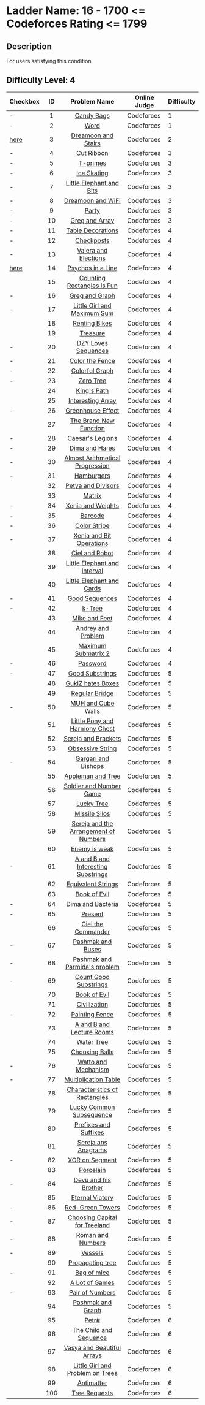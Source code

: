 # Ladder Name: 16 - 1700 <= Codeforces Rating <= 1799
## Description
 For users satisfying this condition
## Difficulty Level: 4

| Checkbox | ID  | Problem Name | Online Judge | Difficulty |
|---|:---:|:---:|---|---|
| - |1|[Candy Bags](http://codeforces.com/problemset/problem/334/A)|Codeforces|1|
| - |2|[Word](http://codeforces.com/problemset/problem/59/A)|Codeforces|1|
| [here](./003.md) |3|[Dreamoon and Stairs](http://codeforces.com/problemset/problem/476/A)|Codeforces|2|
| - |4|[Cut Ribbon](http://codeforces.com/problemset/problem/189/A)|Codeforces|3|
| - |5|[T-primes](http://codeforces.com/problemset/problem/230/B)|Codeforces|3|
| - |6|[Ice Skating](http://codeforces.com/problemset/problem/217/A)|Codeforces|3|
| - |7|[Little Elephant and Bits](http://codeforces.com/problemset/problem/258/A)|Codeforces|3|
| - |8|[Dreamoon and WiFi](http://codeforces.com/problemset/problem/476/B)|Codeforces|3|
| - |9|[Party](http://codeforces.com/problemset/problem/115/A)|Codeforces|3|
| - |10|[Greg and Array](http://codeforces.com/problemset/problem/295/A)|Codeforces|3|
| - |11|[Table Decorations](http://codeforces.com/problemset/problem/478/C)|Codeforces|4|
| - |12|[Checkposts](http://codeforces.com/problemset/problem/427/C)|Codeforces|4|
| - |13|[Valera and Elections](http://codeforces.com/problemset/problem/369/C)|Codeforces|4|
| [here](./014.md) |14|[Psychos in a Line](http://codeforces.com/problemset/problem/319/B)|Codeforces|4|
| |15|[Counting Rectangles is Fun](http://codeforces.com/problemset/problem/372/B)|Codeforces|4|
| - |16|[Greg and Graph](http://codeforces.com/problemset/problem/295/B)|Codeforces|4|
| - |17|[Little Girl and Maximum Sum](http://codeforces.com/problemset/problem/276/C)|Codeforces|4|
| |18|[Renting Bikes](http://codeforces.com/problemset/problem/363/D)|Codeforces|4|
| |19|[Treasure](http://codeforces.com/problemset/problem/494/A)|Codeforces|4|
| - |20|[DZY Loves Sequences](http://codeforces.com/problemset/problem/446/A)|Codeforces|4|
| - |21|[Color the Fence](http://codeforces.com/problemset/problem/349/B)|Codeforces|4|
| - |22|[Colorful Graph](http://codeforces.com/problemset/problem/246/D)|Codeforces|4|
| - |23|[Zero Tree](http://codeforces.com/problemset/problem/274/B)|Codeforces|4|
| |24|[King's Path](http://codeforces.com/problemset/problem/242/C)|Codeforces|4|
| |25|[Interesting Array](http://codeforces.com/problemset/problem/482/B)|Codeforces|4|
| - |26|[Greenhouse Effect](http://codeforces.com/problemset/problem/269/B)|Codeforces|4|
| |27|[The Brand New Function](http://codeforces.com/problemset/problem/243/A)|Codeforces|4|
| - |28|[Caesar's Legions](http://codeforces.com/problemset/problem/118/D)|Codeforces|4|
| - |29|[Dima and Hares](http://codeforces.com/problemset/problem/358/D)|Codeforces|4|
| - |30|[Almost Arithmetical Progression](http://codeforces.com/problemset/problem/255/C)|Codeforces|4|
| - |31|[Hamburgers](http://codeforces.com/problemset/problem/371/C)|Codeforces|4|
| |32|[Petya and Divisors](http://codeforces.com/problemset/problem/111/B)|Codeforces|4|
| |33|[Matrix](http://codeforces.com/problemset/problem/364/A)|Codeforces|4|
| - |34|[Xenia and Weights](http://codeforces.com/problemset/problem/339/C)|Codeforces|4|
| - |35|[Barcode](http://codeforces.com/problemset/problem/225/C)|Codeforces|4|
| - |36|[Color Stripe](http://codeforces.com/problemset/problem/219/C)|Codeforces|4|
| - |37|[Xenia and Bit Operations](http://codeforces.com/problemset/problem/339/D)|Codeforces|4|
| |38|[Ciel and Robot](http://codeforces.com/problemset/problem/321/A)|Codeforces|4|
| |39|[Little Elephant and Interval](http://codeforces.com/problemset/problem/204/A)|Codeforces|4|
| |40|[Little Elephant and Cards](http://codeforces.com/problemset/problem/204/B)|Codeforces|4|
| - |41|[Good Sequences](http://codeforces.com/problemset/problem/264/B)|Codeforces|4|
| - |42|[k-Tree](http://codeforces.com/problemset/problem/431/C)|Codeforces|4|
| |43|[Mike and Feet](http://codeforces.com/problemset/problem/547/B)|Codeforces|4|
| |44|[Andrey and Problem](http://codeforces.com/problemset/problem/442/B)|Codeforces|4|
| |45|[Maximum Submatrix 2](http://codeforces.com/problemset/problem/375/B)|Codeforces|4|
| - |46|[Password](http://codeforces.com/problemset/problem/126/B)|Codeforces|4|
| - |47|[Good Substrings](http://codeforces.com/problemset/problem/271/D)|Codeforces|5|
| |48|[GukiZ hates Boxes](http://codeforces.com/problemset/problem/551/C)|Codeforces|5|
| |49|[Regular Bridge](http://codeforces.com/problemset/problem/550/D)|Codeforces|5|
| - |50|[MUH and Cube Walls](http://codeforces.com/problemset/problem/471/D)|Codeforces|5|
| |51|[Little Pony and Harmony Chest](http://codeforces.com/problemset/problem/453/B)|Codeforces|5|
| |52|[Sereja and Brackets](http://codeforces.com/problemset/problem/380/C)|Codeforces|5|
| |53|[Obsessive String](http://codeforces.com/problemset/problem/494/B)|Codeforces|5|
| - |54|[Gargari and Bishops](http://codeforces.com/problemset/problem/463/C)|Codeforces|5|
| |55|[Appleman and Tree](http://codeforces.com/problemset/problem/461/B)|Codeforces|5|
| |56|[Soldier and Number Game](http://codeforces.com/problemset/problem/546/D)|Codeforces|5|
| |57|[Lucky Tree](http://codeforces.com/problemset/problem/109/C)|Codeforces|5|
| |58|[Missile Silos](http://codeforces.com/problemset/problem/144/D)|Codeforces|5|
| |59|[Sereja and the Arrangement of Numbers](http://codeforces.com/problemset/problem/367/C)|Codeforces|5|
| |60|[Enemy is weak](http://codeforces.com/problemset/problem/61/E)|Codeforces|5|
| - |61|[A and B and Interesting Substrings](http://codeforces.com/problemset/problem/519/D)|Codeforces|5|
| |62|[Equivalent Strings](http://codeforces.com/problemset/problem/559/B)|Codeforces|5|
| |63|[Book of Evil](http://codeforces.com/problemset/problem/337/D)|Codeforces|5|
| - |64|[Dima and Bacteria](http://codeforces.com/problemset/problem/400/D)|Codeforces|5|
| - |65|[Present](http://codeforces.com/problemset/problem/460/C)|Codeforces|5|
| |66|[Ciel the Commander](http://codeforces.com/problemset/problem/321/C)|Codeforces|5|
| - |67|[Pashmak and Buses](http://codeforces.com/problemset/problem/459/C)|Codeforces|5|
| - |68|[Pashmak and Parmida's problem](http://codeforces.com/problemset/problem/459/D)|Codeforces|5|
| - |69|[Count Good Substrings](http://codeforces.com/problemset/problem/451/D)|Codeforces|5|
| |70|[Book of Evil](http://codeforces.com/problemset/problem/337/D)|Codeforces|5|
| |71|[Civilization](http://codeforces.com/problemset/problem/455/C)|Codeforces|5|
| - |72|[Painting Fence](http://codeforces.com/problemset/problem/448/C)|Codeforces|5|
| |73|[A and B and Lecture Rooms](http://codeforces.com/problemset/problem/519/E)|Codeforces|5|
| |74|[Water Tree](http://codeforces.com/problemset/problem/343/D)|Codeforces|5|
| |75|[Choosing Balls](http://codeforces.com/problemset/problem/264/C)|Codeforces|5|
| - |76|[Watto and Mechanism](http://codeforces.com/problemset/problem/514/C)|Codeforces|5|
| - |77|[Multiplication Table](http://codeforces.com/problemset/problem/448/D)|Codeforces|5|
| |78|[Characteristics of Rectangles](http://codeforces.com/problemset/problem/333/D)|Codeforces|5|
| |79|[Lucky Common Subsequence](http://codeforces.com/problemset/problem/346/B)|Codeforces|5|
| |80|[Prefixes and Suffixes](http://codeforces.com/problemset/problem/432/D)|Codeforces|5|
| |81|[Sereja ans Anagrams](http://codeforces.com/problemset/problem/367/B)|Codeforces|5|
| - |82|[XOR on Segment](http://codeforces.com/problemset/problem/242/E)|Codeforces|5|
| |83|[Porcelain](http://codeforces.com/problemset/problem/148/E)|Codeforces|5|
| - |84|[Devu and his Brother](http://codeforces.com/problemset/problem/439/D)|Codeforces|5|
| |85|[Eternal Victory](http://codeforces.com/problemset/problem/61/D)|Codeforces|5|
| - |86|[Red-Green Towers](http://codeforces.com/problemset/problem/478/D)|Codeforces|5|
| - |87|[Choosing Capital for Treeland](http://codeforces.com/problemset/problem/219/D)|Codeforces|5|
| - |88|[Roman and Numbers](http://codeforces.com/problemset/problem/401/D)|Codeforces|5|
| - |89|[Vessels](http://codeforces.com/problemset/problem/371/D)|Codeforces|5|
| |90|[Propagating tree](http://codeforces.com/problemset/problem/383/C)|Codeforces|5|
| - |91|[Bag of mice](http://codeforces.com/problemset/problem/148/D)|Codeforces|5|
| |92|[A Lot of Games](http://codeforces.com/problemset/problem/455/B)|Codeforces|5|
| - |93|[Pair of Numbers](http://codeforces.com/problemset/problem/359/D)|Codeforces|5|
| |94|[Pashmak and Graph](http://codeforces.com/problemset/problem/459/E)|Codeforces|5|
| |95|[Petr#](http://codeforces.com/problemset/problem/113/B)|Codeforces|6|
| |96|[The Child and Sequence](http://codeforces.com/problemset/problem/438/D)|Codeforces|6|
| |97|[Vasya and Beautiful Arrays](http://codeforces.com/problemset/problem/354/C)|Codeforces|6|
| |98|[Little Girl and Problem on Trees](http://codeforces.com/problemset/problem/276/E)|Codeforces|6|
| |99|[Antimatter](http://codeforces.com/problemset/problem/383/D)|Codeforces|6|
| |100|[Tree Requests](http://codeforces.com/problemset/problem/570/D)|Codeforces|6|

